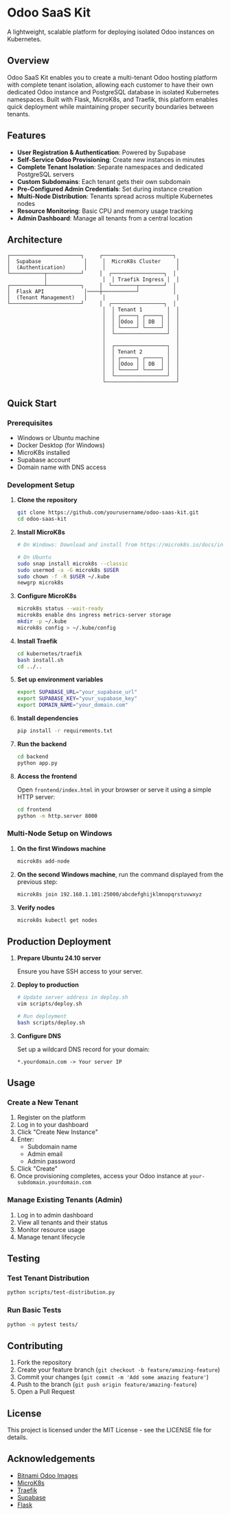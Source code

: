 # Odoo SaaS Kit

A lightweight, scalable platform for deploying isolated Odoo instances on Kubernetes.

## Overview

Odoo SaaS Kit enables you to create a multi-tenant Odoo hosting platform with complete tenant isolation, allowing each customer to have their own dedicated Odoo instance and PostgreSQL database in isolated Kubernetes namespaces. Built with Flask, MicroK8s, and Traefik, this platform enables quick deployment while maintaining proper security boundaries between tenants.

## Features

- **User Registration & Authentication**: Powered by Supabase
- **Self-Service Odoo Provisioning**: Create new instances in minutes
- **Complete Tenant Isolation**: Separate namespaces and dedicated PostgreSQL servers
- **Custom Subdomains**: Each tenant gets their own subdomain
- **Pre-Configured Admin Credentials**: Set during instance creation
- **Multi-Node Distribution**: Tenants spread across multiple Kubernetes nodes
- **Resource Monitoring**: Basic CPU and memory usage tracking
- **Admin Dashboard**: Manage all tenants from a central location

## Architecture

```
┌───────────────────────┐     ┌───────────────────────┐
│  Supabase              │     │  MicroK8s Cluster     │
│  (Authentication)      │     │                       │
└───────────┬───────────┘     │  ┌─────────────────┐  │
            │                  │  │ Traefik Ingress │  │
┌───────────┴───────────┐     │  └────────┬────────┘  │
│  Flask API             │────┼───────────┘           │
│  (Tenant Management)   │     │                       │
└───────────────────────┘     │  ┌─────────────────┐  │
                               │  │ Tenant 1        │  │
                               │  │ ┌─────┐ ┌─────┐ │  │
                               │  │ │Odoo │ │ DB  │ │  │
                               │  │ └─────┘ └─────┘ │  │
                               │  └─────────────────┘  │
                               │                       │
                               │  ┌─────────────────┐  │
                               │  │ Tenant 2        │  │
                               │  │ ┌─────┐ ┌─────┐ │  │
                               │  │ │Odoo │ │ DB  │ │  │
                               │  │ └─────┘ └─────┘ │  │
                               │  └─────────────────┘  │
                               └───────────────────────┘
```

## Quick Start

### Prerequisites

- Windows or Ubuntu machine
- Docker Desktop (for Windows)
- MicroK8s installed
- Supabase account
- Domain name with DNS access

### Development Setup

1. **Clone the repository**
   ```bash
   git clone https://github.com/yourusername/odoo-saas-kit.git
   cd odoo-saas-kit
   ```

2. **Install MicroK8s**
   ```bash
   # On Windows: Download and install from https://microk8s.io/docs/install-windows
   
   # On Ubuntu
   sudo snap install microk8s --classic
   sudo usermod -a -G microk8s $USER
   sudo chown -f -R $USER ~/.kube
   newgrp microk8s
   ```

3. **Configure MicroK8s**
   ```bash
   microk8s status --wait-ready
   microk8s enable dns ingress metrics-server storage
   mkdir -p ~/.kube
   microk8s config > ~/.kube/config
   ```

4. **Install Traefik**
   ```bash
   cd kubernetes/traefik
   bash install.sh
   cd ../..
   ```

5. **Set up environment variables**
   ```bash
   export SUPABASE_URL="your_supabase_url"
   export SUPABASE_KEY="your_supabase_key"
   export DOMAIN_NAME="your_domain.com"
   ```

6. **Install dependencies**
   ```bash
   pip install -r requirements.txt
   ```

7. **Run the backend**
   ```bash
   cd backend
   python app.py
   ```

8. **Access the frontend**
   
   Open `frontend/index.html` in your browser or serve it using a simple HTTP server:
   ```bash
   cd frontend
   python -m http.server 8000
   ```

### Multi-Node Setup on Windows

1. **On the first Windows machine**
   ```bash
   microk8s add-node
   ```

2. **On the second Windows machine**, run the command displayed from the previous step:
   ```bash
   microk8s join 192.168.1.101:25000/abcdefghijklmnopqrstuvwxyz
   ```

3. **Verify nodes**
   ```bash
   microk8s kubectl get nodes
   ```

## Production Deployment

1. **Prepare Ubuntu 24.10 server**
   
   Ensure you have SSH access to your server.

2. **Deploy to production**
   ```bash
   # Update server address in deploy.sh
   vim scripts/deploy.sh
   
   # Run deployment
   bash scripts/deploy.sh
   ```

3. **Configure DNS**
   
   Set up a wildcard DNS record for your domain:
   ```
   *.yourdomain.com -> Your server IP
   ```

## Usage

### Create a New Tenant

1. Register on the platform
2. Log in to your dashboard
3. Click "Create New Instance"
4. Enter:
   - Subdomain name
   - Admin email
   - Admin password
5. Click "Create"
6. Once provisioning completes, access your Odoo instance at `your-subdomain.yourdomain.com`

### Manage Existing Tenants (Admin)

1. Log in to admin dashboard
2. View all tenants and their status
3. Monitor resource usage
4. Manage tenant lifecycle

## Testing

### Test Tenant Distribution

```bash
python scripts/test-distribution.py
```

### Run Basic Tests

```bash
python -m pytest tests/
```

## Contributing

1. Fork the repository
2. Create your feature branch (`git checkout -b feature/amazing-feature`)
3. Commit your changes (`git commit -m 'Add some amazing feature'`)
4. Push to the branch (`git push origin feature/amazing-feature`)
5. Open a Pull Request

## License

This project is licensed under the MIT License - see the LICENSE file for details.

## Acknowledgements

- [Bitnami Odoo Images](https://github.com/bitnami/containers/tree/main/bitnami/odoo)
- [MicroK8s](https://microk8s.io/)
- [Traefik](https://traefik.io/)
- [Supabase](https://supabase.io/)
- [Flask](https://flask.palletsprojects.com/)
